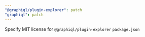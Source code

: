 ```yaml
---
"@graphiql/plugin-explorer": patch
"graphiql": patch
---
```


Specify MIT license for `@graphiql/plugin-explorer` `package.json` 
